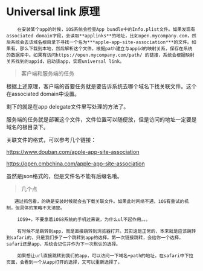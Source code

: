 # Universal link 原理

        在安装某个app的时候，iOS系统会检查App bundle中的Info.plist文件。如果发现有associated domain字段，会读取**applinks**的地址，比如open.mycompany.com，然后系统会去该域名根目录下寻找一个名为***apple-app-site-association***的文件。如果有，那么下载到本地，然后解析这个文件。根据path建立与appid的映射关系，保存在系统的数据库中。如果有访问https://open.mycompany.com/path/ 的链接，系统会根据映射关系找到的appid，启动该app，实现universal link。

> 客户端和服务端的任务

根据上述原理，客户端的首要任务就是要告诉系统去哪个域名下找关联文件。这个在associated domain中设置。

剩下的就是在app delegate文件里写处理的方法了。

服务端的任务就是部署这个文件，文件位置可以随便放，但是访问的地址一定要是域名的根目录下。

关联文件的格式，可以参考几个链接：

https://www.douban.com/apple-app-site-association

https://open.cmbchina.com/apple-app-site-association

虽然是json格式的，但是文件名不能有后缀名哦。

> 几个点

       通过抓包看，的确是安装时候就会去下载关联文件。如果此时网络不通，iOS有重试的机制，但具体的策略不太清楚。
    
        iOS9+，不要拿着iOS8系统的手机过来说，为什么ul不起作用。。。
    
        有时候不是跳转到app，而是直接跳转到浏览器打开。其实这是正常的，本来就是应该跳转到safari的，只是我们多了一个跳转到app的选择。第一次链接跳转，会给你一个选择，safari还是app，系统会记住并作为下一次默认的选择。
    
        如果想让url直接跳转到我们的app，可以访问一下域名+path的地址，在safari中下拉页面，会看到一个从app打开的选择，又可以重新选择了。  